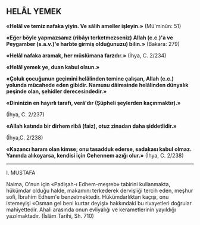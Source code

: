 ## HELÂL YEMEK

**«Helâl ve temiz nafaka yiyin. Ve sâlih amel­ler işleyin.»** (Mü'minûn: 51)

**«Eğer böyle yapmazsanız (ribâyı terketmezseniz) Allah (c.c.)'a ve Peygamber (s.a.v.)'e harbte girmiş olduğunuzu) bilin.»** (Bakara: 279)

**«Helâl nafaka aramak, her müslümana farz­dır.»** (İhya, C. 2/234)

**«Helâl yemek ye, duan kabul olsun.»**

**«Çoluk çocuğunun geçimini helâlinden te­mine çalışan, Allah (c.c.) yolunda mücahede eden gibidir. Namusu dâiresinde helâlinden dünyalık peşinde olan, şehidler derecesindedir.»**

**«Dininizin en hayırlı tarafı, verâ'dır (Şüpheli şeylerden kaçınmaktır).»**

(İhya, C. 2/237)

**«Allah katında bir dirhem ribâ (faiz), otuz zinadan daha şiddetlidir.»**

(İhya,C. 2/238)

**«Kazancı haram olan kimse; onu tasadduk ederse, sadakası kabul olmaz. Yanında alıkoyarsa, kendisi için Cehennem azığı olur.»** (İhya, C. 2/238)

***

I. MUSTAFA

Naima, O'nun için «Padişah-ı Edhem-meşreb» tabirini kullanmakta, hükümdar olduğu halde, makamını terkederek dervişliği tercih eden, meşhur sofi, İbrahim Edhem'e benzetmek­tedir. Hükümdarlıktan kaçışı, onu istemeyişi «Osman gel beni kurtar deyişi» hakkındaki bu rivayetleri doğrular mahiyettedir. Ahali arasın­da onun evliyalığı ve kerametlerinin yayıldığı yazılmaktadır. (İslâm Tarihi, Sh. 710)
